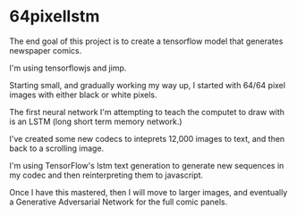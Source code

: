 # 64pixellstm

The end goal of this project is to create a tensorflow model that generates newspaper comics.

I'm using tensorflowjs and jimp.

Starting small, and gradually working my way up, I started with 64/64 pixel images with either black or white pixels.

The first neural network I'm attempting to teach the computet to draw with is an LSTM (long short term memory network.)

I've created some new codecs to inteprets 12,000 images to text, and then back to a scrolling image.

I'm using TensorFlow's lstm text generation to generate new sequences in my codec and then reinterpreting them to javascript.

Once I have this mastered, then I will move to larger images, and eventually a Generative Adversarial Network for the full comic panels.

